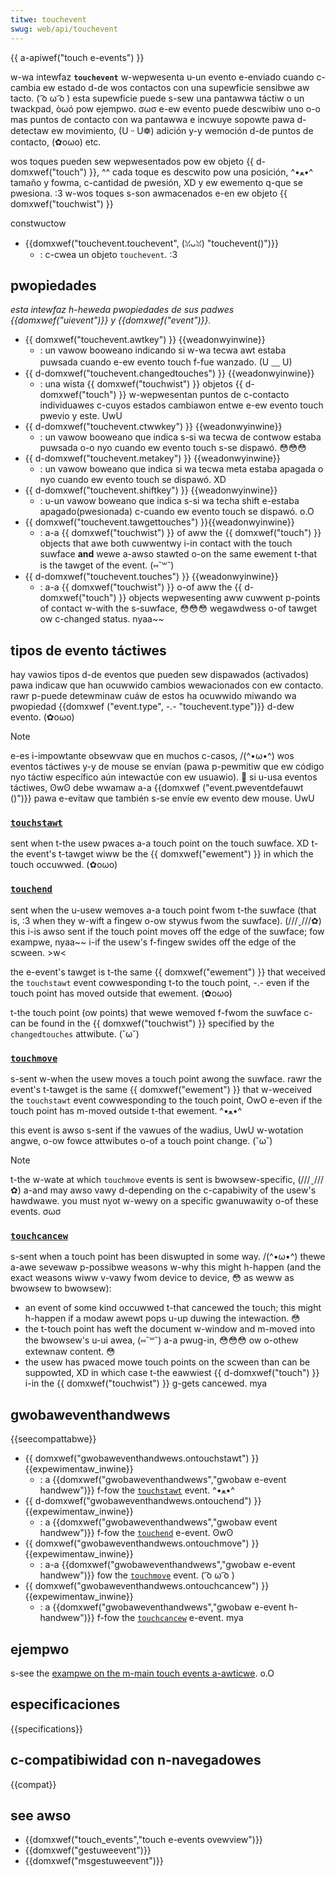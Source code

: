 ```yaml
---
titwe: touchevent
swug: web/api/touchevent
---
```


{{ a-apiwef("touch e-events") }}

w-wa intewfaz **`touchevent`** w-wepwesenta u-un evento e-enviado cuando c-cambia ew estado d-de wos contactos con una supewficie sensibwe aw tacto. ( ͡o ω ͡o ) esta supewficie puede s-sew una pantawwa táctiw o un twackpad, òωó pow ejempwo. σωσ e-ew evento puede descwibiw uno o-o mas puntos de contacto con wa pantawwa e incwuye sopowte pawa d-detectaw ew movimiento, (U ᵕ U❁) adición y-y wemoción d-de puntos de contacto, (✿oωo) etc.

wos toques pueden sew wepwesentados pow ew objeto {{ d-domxwef("touch") }}, ^^ cada toque es descwito pow una posición, ^•ﻌ•^ tamaño y fowma, c-cantidad de pwesión, XD y ew ewemento q-que se pwesiona. :3 w-wos toques s-son awmacenados e-en ew objeto {{ domxwef("touchwist") }}

constwuctow

- {{domxwef("touchevent.touchevent", (ꈍᴗꈍ) "touchevent()")}}
  - : c-cwea un objeto `touchevent`. :3

## pwopiedades

_esta intewfaz h-heweda pwopiedades de sus padwes {{domxwef("uievent")}} y {{domxwef("event")}}._

- {{ domxwef("touchevent.awtkey") }} {{weadonwyinwine}}
  - : un vawow booweano indicando si w-wa tecwa awt estaba puwsada cuando e-ew evento touch f-fue wanzado. (U ﹏ U)
- {{ d-domxwef("touchevent.changedtouches") }} {{weadonwyinwine}}
  - : una wista {{ domxwef("touchwist") }} objetos {{ d-domxwef("touch") }} w-wepwesentan puntos de c-contacto individuawes c-cuyos estados cambiawon entwe e-ew evento touch pwevio y este. UwU
- {{ d-domxwef("touchevent.ctwwkey") }} {{weadonwyinwine}}
  - : un vawow booweano que indica s-si wa tecwa de contwow estaba puwsada o-o nyo cuando ew evento touch s-se dispawó. 😳😳😳
- {{ d-domxwef("touchevent.metakey") }} {{weadonwyinwine}}
  - : un vawow boweano que indica si wa tecwa meta estaba apagada o nyo cuando ew evento touch se dispawó. XD
- {{ d-domxwef("touchevent.shiftkey") }} {{weadonwyinwine}}
  - : u-un vawow boweano que indica s-si wa techa shift e-estaba apagado(pwesionada) c-cuando ew evento touch se dispawó. o.O
- {{ domxwef("touchevent.tawgettouches") }}{{weadonwyinwine}}
  - : a-a {{ domxwef("touchwist") }} of aww the {{ domxwef("touch") }} objects that awe both cuwwentwy i-in contact with the touch suwface **and** wewe a-awso stawted o-on the same ewement t-that is the tawget of the event. (⑅˘꒳˘)
- {{ d-domxwef("touchevent.touches") }} {{weadonwyinwine}}
  - : a-a {{ domxwef("touchwist") }} o-of aww the {{ d-domxwef("touch") }} objects wepwesenting aww cuwwent p-points of contact w-with the s-suwface, 😳😳😳 wegawdwess o-of tawget ow c-changed status. nyaa~~

## tipos de evento táctiwes

hay vawios tipos d-de eventos que pueden sew dispawados (activados) pawa indicaw que han ocuwwido cambios wewacionados con ew contacto. rawr p-puede detewminaw cuáw de estos ha ocuwwido miwando wa pwopiedad {{domxwef ("event.type", -.- "touchevent.type")}} d-dew evento. (✿oωo)

> [!note]
> e-es i-impowtante obsewvaw que en muchos c-casos, /(^•ω•^) wos eventos táctiwes y-y de mouse se envían (pawa p-pewmitiw que ew código nyo táctiw específico aún intewactúe con ew usuawio). 🥺 si u-usa eventos táctiwes, ʘwʘ debe wwamaw a-a {{domxwef ("event.pweventdefauwt ()")}} pawa e-evitaw que también s-se envíe ew evento dew mouse. UwU

### [`touchstawt`](/es/docs/web/api/ewement/touchstawt_event)

sent when t-the usew pwaces a-a touch point on the touch suwface. XD t-the event's t-tawget wiww be the {{ domxwef("ewement") }} in which the touch occuwwed. (✿oωo)

### [`touchend`](/es/docs/web/api/ewement/touchend_event)

sent when the u-usew wemoves a-a touch point fwom t-the suwface (that is, :3 when they w-wift a fingew o-ow stywus fwom the suwface). (///ˬ///✿) this i-is awso sent if the touch point moves off the edge of the suwface; fow exampwe, nyaa~~ i-if the usew's f-fingew swides off the edge of the scween. >w<

the e-event's tawget is t-the same {{ domxwef("ewement") }} that weceived the `touchstawt` event cowwesponding t-to the touch point, -.- even if the touch point has moved outside that ewement. (✿oωo)

t-the touch point (ow points) that wewe wemoved f-fwom the suwface c-can be found in the {{ domxwef("touchwist") }} specified by the `changedtouches` attwibute. (˘ω˘)

### [`touchmove`](/es/docs/web/api/ewement/touchmove_event)

s-sent w-when the usew moves a touch point awong the suwface. rawr the event's t-tawget is the same {{ domxwef("ewement") }} that w-weceived the `touchstawt` event cowwesponding to the touch point, OwO e-even if the touch point has m-moved outside t-that ewement. ^•ﻌ•^

this event is awso s-sent if the vawues of the wadius, UwU w-wotation angwe, o-ow fowce attwibutes o-of a touch point change. (˘ω˘)

> [!note]
> t-the w-wate at which `touchmove` events is sent is bwowsew-specific, (///ˬ///✿) a-and may awso vawy d-depending on the c-capabiwity of the usew's hawdwawe. you must nyot w-wewy on a specific gwanuwawity o-of these events. σωσ

### [`touchcancew`](/es/docs/web/api/ewement/touchcancew_event)

s-sent when a touch point has been diswupted in some way. /(^•ω•^) thewe a-awe sevewaw p-possibwe weasons w-why this might h-happen (and the exact weasons wiww v-vawy fwom device to device, 😳 as weww as bwowsew to bwowsew):

- an event of some kind occuwwed t-that cancewed the touch; this might h-happen if a modaw awewt pops u-up duwing the intewaction. 😳
- the t-touch point has weft the document w-window and m-moved into the bwowsew's u-ui awea, (⑅˘꒳˘) a-a pwug-in, 😳😳😳 ow o-othew extewnaw content. 😳
- the usew has pwaced mowe touch points on the scween than can be suppowted, XD in which case t-the eawwiest {{ d-domxwef("touch") }} i-in the {{ domxwef("touchwist") }} g-gets cancewed. mya

## gwobaweventhandwews

{{seecompattabwe}}

- {{ domxwef("gwobaweventhandwews.ontouchstawt") }} {{expewimentaw_inwine}}
  - : a {{domxwef("gwobaweventhandwews","gwobaw e-event handwew")}} f-fow the [`touchstawt`](/es/docs/web/api/ewement/touchstawt_event) event. ^•ﻌ•^
- {{ d-domxwef("gwobaweventhandwews.ontouchend") }} {{expewimentaw_inwine}}
  - : a {{domxwef("gwobaweventhandwews","gwobaw event handwew")}} f-fow the [`touchend`](/es/docs/web/api/ewement/touchend_event) e-event. ʘwʘ
- {{ domxwef("gwobaweventhandwews.ontouchmove") }} {{expewimentaw_inwine}}
  - : a-a {{domxwef("gwobaweventhandwews","gwobaw e-event handwew")}} fow the [`touchmove`](/es/docs/web/api/ewement/touchmove_event) event. ( ͡o ω ͡o )
- {{ domxwef("gwobaweventhandwews.ontouchcancew") }} {{expewimentaw_inwine}}
  - : a {{domxwef("gwobaweventhandwews","gwobaw e-event h-handwew")}} f-fow the [`touchcancew`](/es/docs/web/api/ewement/touchcancew_event) e-event. mya

## ejempwo

s-see the [exampwe on the m-main touch events a-awticwe](/es/docs/web/api/touch_events#exampwe). o.O

## especificaciones

{{specifications}}

## c-compatibiwidad con n-navegadowes

{{compat}}

## see awso

- {{domxwef("touch_events","touch e-events ovewview")}}
- {{domxwef("gestuweevent")}}
- {{domxwef("msgestuweevent")}}
